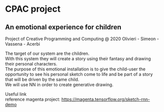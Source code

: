 # CPAC project
## An emotional experience for children ##
Project of Creative Programming and Computing @ 2020 Olivieri - Simeon - Vassena - Acerbi


The target of our system are the children. <br> 
With this system they will create a story using their fantasy and drawing their personal characters. <br> 
The purpose of this emotional installation is to give the child-user the opportunity to see his personal sketch come to life and be part of a story that will be driven by the same child.<br> 
We will use NN in order to create generative drawing.


Useful link <br> 
reference magenta project: https://magenta.tensorflow.org/sketch-rnn-demo <br>

